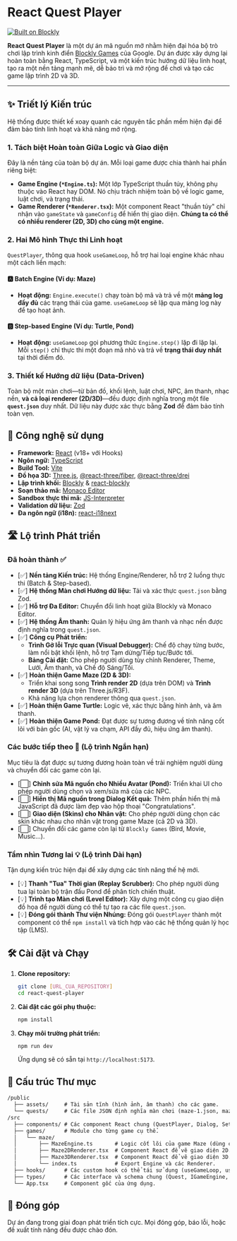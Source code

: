 # React Quest Player

[![Built on Blockly](https://tinyurl.com/built-on-blockly)](https://github.com/google/blockly)

**React Quest Player** là một dự án mã nguồn mở nhằm hiện đại hóa bộ trò chơi lập trình kinh điển [Blockly Games](https://github.com/google/blockly-games) của Google. Dự án được xây dựng lại hoàn toàn bằng React, TypeScript, và một kiến trúc hướng dữ liệu linh hoạt, tạo ra một nền tảng mạnh mẽ, dễ bảo trì và mở rộng để chơi và tạo các game lập trình 2D và 3D.

---

## ✨ Triết lý Kiến trúc

Hệ thống được thiết kế xoay quanh các nguyên tắc phần mềm hiện đại để đảm bảo tính linh hoạt và khả năng mở rộng.

### 1. Tách biệt Hoàn toàn Giữa Logic và Giao diện

Đây là nền tảng của toàn bộ dự án. Mỗi loại game được chia thành hai phần riêng biệt:

* **Game Engine (`*Engine.ts`):** Một lớp TypeScript thuần túy, không phụ thuộc vào React hay DOM. Nó chịu trách nhiệm toàn bộ về logic game, luật chơi, và trạng thái.
* **Game Renderer (`*Renderer.tsx`):** Một component React "thuần túy" chỉ nhận vào `gameState` và `gameConfig` để hiển thị giao diện. **Chúng ta có thể có nhiều renderer (2D, 3D) cho cùng một engine.**

### 2. Hai Mô hình Thực thi Linh hoạt

`QuestPlayer`, thông qua hook `useGameLoop`, hỗ trợ hai loại engine khác nhau một cách liền mạch:

#### 🅰️ **Batch Engine (Ví dụ: Maze)**

* **Hoạt động:** `Engine.execute()` chạy toàn bộ mã và trả về một **mảng log đầy đủ** các trạng thái của game. `useGameLoop` sẽ lặp qua mảng log này để tạo hoạt ảnh.

#### 🅱️ **Step-based Engine (Ví dụ: Turtle, Pond)**

* **Hoạt động:** `useGameLoop` gọi phương thức `Engine.step()` lặp đi lặp lại. Mỗi `step()` chỉ thực thi một đoạn mã nhỏ và trả về **trạng thái duy nhất** tại thời điểm đó.

### 3. Thiết kế Hướng dữ liệu (Data-Driven)

Toàn bộ một màn chơi—từ bản đồ, khối lệnh, luật chơi, NPC, âm thanh, nhạc nền, **và cả loại renderer (2D/3D)**—đều được định nghĩa trong một file **`quest.json`** duy nhất. Dữ liệu này được xác thực bằng **Zod** để đảm bảo tính toàn vẹn.

## 🚀 Công nghệ sử dụng

* **Framework:** [React](https://reactjs.org/) (v18+ với Hooks)
* **Ngôn ngữ:** [TypeScript](https://www.typescriptlang.org/)
* **Build Tool:** [Vite](https://vitejs.dev/)
* **Đồ họa 3D:** [Three.js](https://threejs.org/), [@react-three/fiber](https://docs.pmnd.rs/react-three-fiber/getting-started/introduction), [@react-three/drei](https://github.com/pmndrs/drei)
* **Lập trình khối:** [Blockly](https://developers.google.com/blockly/) & [react-blockly](https://github.com/nbudin/react-blockly)
* **Soạn thảo mã:** [Monaco Editor](https://microsoft.github.io/monaco-editor/)
* **Sandbox thực thi mã:** [JS-Interpreter](https://github.com/NeilFraser/JS-Interpreter)
* **Validation dữ liệu:** [Zod](https://zod.dev/)
* **Đa ngôn ngữ (i18n):** [react-i18next](https://react.i18next.com/)

## 🛣️ Lộ trình Phát triển

### Đã hoàn thành ✅

* [✅] **Nền tảng Kiến trúc:** Hệ thống Engine/Renderer, hỗ trợ 2 luồng thực thi (Batch & Step-based).
* [✅] **Hệ thống Màn chơi Hướng dữ liệu:** Tải và xác thực `quest.json` bằng Zod.
* [✅] **Hỗ trợ Đa Editor:** Chuyển đổi linh hoạt giữa Blockly và Monaco Editor.
* [✅] **Hệ thống Âm thanh:** Quản lý hiệu ứng âm thanh và nhạc nền được định nghĩa trong `quest.json`.
* [✅] **Công cụ Phát triển:**
  * **Trình Gỡ lỗi Trực quan (Visual Debugger):** Chế độ chạy từng bước, làm nổi bật khối lệnh, hỗ trợ Tạm dừng/Tiếp tục/Bước tới.
  * **Bảng Cài đặt:** Cho phép người dùng tùy chỉnh Renderer, Theme, Lưới, Âm thanh, và Chế độ Sáng/Tối.
* [✅] **Hoàn thiện Game Maze (2D & 3D):**
  * Triển khai song song **Trình render 2D** (dựa trên DOM) và **Trình render 3D** (dựa trên Three.js/R3F).
  * Khả năng lựa chọn renderer thông qua `quest.json`.
* [✅] **Hoàn thiện Game Turtle:** Logic vẽ, xác thực bằng hình ảnh, và âm thanh.
* [✅] **Hoàn thiện Game Pond:** Đạt được sự tương đương về tính năng cốt lõi với bản gốc (AI, vật lý va chạm, API đầy đủ, hiệu ứng âm thanh).

### Các bước tiếp theo 🚀 (Lộ trình Ngắn hạn)

Mục tiêu là đạt được sự tương đương hoàn toàn về trải nghiệm người dùng và chuyển đổi các game còn lại.

* [⬜️] **Chỉnh sửa Mã nguồn cho Nhiều Avatar (Pond):** Triển khai UI cho phép người dùng chọn và xem/sửa mã của các NPC.
* [⬜️] **Hiển thị Mã nguồn trong Dialog Kết quả:** Thêm phần hiển thị mã JavaScript đã được làm đẹp vào hộp thoại "Congratulations".
* [⬜️] **Giao diện (Skins) cho Nhân vật:** Cho phép người dùng chọn các skin khác nhau cho nhân vật trong game Maze (cả 2D và 3D).
* [⬜️] Chuyển đổi các game còn lại từ `Blockly Games` (Bird, Movie, Music...).

### Tầm nhìn Tương lai 💡 (Lộ trình Dài hạn)

Tận dụng kiến trúc hiện đại để xây dựng các tính năng thế hệ mới.

* [💡] **Thanh "Tua" Thời gian (Replay Scrubber):** Cho phép người dùng tua lại toàn bộ trận đấu Pond để phân tích chiến thuật.
* [💡] **Trình tạo Màn chơi (Level Editor):** Xây dựng một công cụ giao diện đồ họa để người dùng có thể tự tạo ra các file `quest.json`.
* [💡] **Đóng gói thành Thư viện Nhúng:** Đóng gói `QuestPlayer` thành một component có thể `npm install` và tích hợp vào các hệ thống quản lý học tập (LMS).

## 🛠️ Cài đặt và Chạy

1. **Clone repository:**

    ```bash
    git clone [URL_CUA_REPOSITORY]
    cd react-quest-player
    ```

2. **Cài đặt các gói phụ thuộc:**

    ```bash
    npm install
    ```

3. **Chạy môi trường phát triển:**

    ```bash
    npm run dev
    ```

    Ứng dụng sẽ có sẵn tại `http://localhost:5173`.

## 📁 Cấu trúc Thư mục

```txt
/public
  ├── assets/     # Tài sản tĩnh (hình ảnh, âm thanh) cho các game.
  └── quests/     # Các file JSON định nghĩa màn chơi (maze-1.json, maze-3d-1.json...).
/src
  ├── components/ # Các component React chung (QuestPlayer, Dialog, SettingsPanel...).
  ├── games/      # Module cho từng game cụ thể.
  │   └── maze/
  │       ├── MazeEngine.ts       # Logic cốt lõi của game Maze (dùng cho cả 2D và 3D).
  │       ├── Maze2DRenderer.tsx  # Component React để vẽ giao diện 2D.
  │       ├── Maze3DRenderer.tsx  # Component React để vẽ giao diện 3D.
  │       └── index.ts            # Export Engine và các Renderer.
  ├── hooks/      # Các custom hook có thể tái sử dụng (useGameLoop, useSoundManager).
  ├── types/      # Các interface và schema chung (Quest, IGameEngine, Zod schemas...).
  └── App.tsx     # Component gốc của ứng dụng.
```

## 🤝 Đóng góp

Dự án đang trong giai đoạn phát triển tích cực. Mọi đóng góp, báo lỗi, hoặc đề xuất tính năng đều được chào đón.
